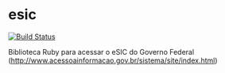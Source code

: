esic
====

[![Build Status](https://travis-ci.org/okfn-brasil/esic.png)](https://travis-ci.org/okfn-brasil/esic)

Biblioteca Ruby para acessar o eSIC do Governo Federal
(http://www.acessoainformacao.gov.br/sistema/site/index.html)

